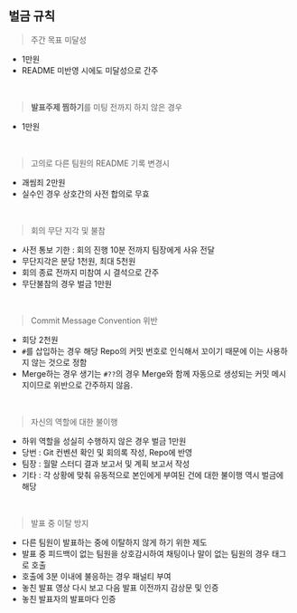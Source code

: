 ## 벌금 규칙

> 주간 목표 미달성

- 1만원
- README 미반영 시에도 미달성으로 간주

<br>

> **발표주제 찜하기**를 미팅 전까지 하지 않은 경우

- 1만원

<br>

> 고의로 다른 팀원의 README 기록 변경시

- 괘씸죄 2만원
- 실수인 경우 상호간의 사전 합의로 무효

<br>

> 회의 무단 지각 및 불참

- 사전 통보 기한 : 회의 진행 10분 전까지 팀장에게 사유 전달
- 무단지각은 분당 1천원, 최대 5천원
- 회의 종료 전까지 미참여 시 결석으로 간주
- 무단불참의 경우 벌금 1만원

<br>

> Commit Message Convention 위반

- 회당 2천원
- `#`를 삽입하는 경우 해당 Repo의 커밋 번호로 인식해서 꼬이기 때문에 이는 사용하지 않는 것으로 정함
- Merge하는 경우 생기는 `#??`의 경우 Merge와 함께 자동으로 생성되는 커밋 메시지이므로 위반으로 간주하지 않음.

<br>

> 자신의 역할에 대한 불이행

- 하위 역할을 성실히 수행하지 않은 경우 벌금 1만원
- 당번 : Git 컨벤션 확인 및 회의록 작성, Repo에 반영
- 팀장 : 월말 스터디 결과 보고서 및 계획 보고서 작성
- 기타 : 각 상황에 맞춰 유동적으로 본인에게 부여된 건에 대한 불이행 역시 벌금에 해당

<br>

> 발표 중 이탈 방지

- 다른 팀원이 발표하는 중에 이탈하지 않게 하기 위한 제도
- 발표 중 피드백이 없는 팀원을 상호감시하여 채팅이나 말이 없는 팀원의 경우 태그로 호출
- 호출에 3분 이내에 불응하는 경우 패널티 부여
- 놓친 발표 영상 다시 보고 다음 발표 이전까지 감상문 및 인증
- 놓친 발표자의 발표마다 인증